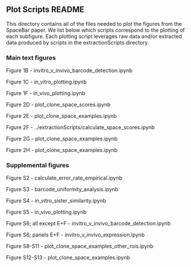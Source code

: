 ## Plot Scripts README ## 

This directory contains all of the files needed to plot the figures from the SpaceBar paper. We list below which scripts correspond to the plotting of each subfigure. Each plotting script leverages raw data and/or extracted data produced by scripts in the extractionScripts directory.

### Main text figures

Figure 1B - invitro_v_invivo_barcode_detection.ipynb

Figure 1C - in_vitro_plotting.ipynb

Figure 1F - in_vivo_plotting.ipynb

Figure 2D - plot_clone_space_scores.ipynb

Figure 2E - plot_clone_space_examples.ipynb

Figure 2F - ../extractionScripts/calculate_space_scores.ipynb

Figure 2G - plot_clone_space_examples.ipynb

Figure 2H - plot_clone_space_examples.ipynb

### Supplemental figures

Figure S2 - calculate_error_rate_empirical.ipynb

Figure S3 - barcode_uniformity_analysis.ipynb

Figure S4 - in_vitro_sister_similarity.ipynb

Figure S5 - in_vivo_plotting.ipynb

Figure S6; all except E+F - invitro_v_invivo_barcode_detection.ipynb

Figure S6; panels E+F - invitro_v_invivo_expression.ipynb

Figure S8-S11 - plot_clone_space_examples_other_rois.ipynb

Figure S12-S13 - plot_clone_space_examples.ipynb
